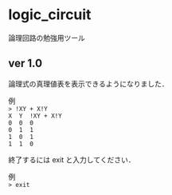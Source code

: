 # logic_circuit

論理回路の勉強用ツール

## ver 1.0  
論理式の真理値表を表示できるようになりました．

例  
`> !XY + X!Y`  
`X  Y  !XY + X!Y`  
`0  0  0`  
`0  1  1`  
`1  0  1`  
`1  1  0`  

終了するには exit と入力してください．

例  
`> exit`


